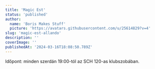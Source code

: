 ```yaml
---
title: 'Magic Est'
status: 'published'
author:
  name: 'Boris Makes Stuff'
  picture: 'https://avatars.githubusercontent.com/u/25614829?v=4'
slug: 'magic-est-allando'
description: ''
coverImage: ''
publishedAt: '2024-03-16T18:08:50.789Z'
---
```


Időpont: minden szerdán 19:00-tól az SCH 120-as klubszobában.